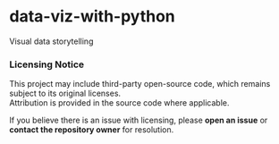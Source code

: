 # data-viz-with-python
Visual data storytelling

### Licensing Notice

This project may include third-party open-source code, which remains subject to its original licenses.  
Attribution is provided in the source code where applicable.  

If you believe there is an issue with licensing, please **open an issue** or **contact the repository owner** for resolution.
